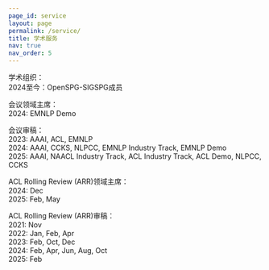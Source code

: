 ```yaml
---
page_id: service
layout: page
permalink: /service/
title: 学术服务
nav: true
nav_order: 5
---
```


<span class="font-weight-bold">学术组织：</span>  
2024至今：OpenSPG-SIGSPG成员

<span class="font-weight-bold">会议领域主席：</span>  
2024: EMNLP Demo

<span class="font-weight-bold">会议审稿：</span>  
2023: AAAI, ACL, EMNLP  
2024: AAAI, CCKS, NLPCC, EMNLP Industry Track, EMNLP Demo  
2025: AAAI, NAACL Industry Track, ACL Industry Track, ACL Demo, NLPCC, CCKS

<span class="font-weight-bold">ACL Rolling Review (ARR)领域主席：</span>  
2024: Dec  
2025: Feb, May

<span class="font-weight-bold">ACL Rolling Review (ARR)审稿：</span>  
2021: Nov  
2022: Jan, Feb, Apr  
2023: Feb, Oct, Dec  
2024: Feb, Apr, Jun, Aug, Oct  
2025: Feb
